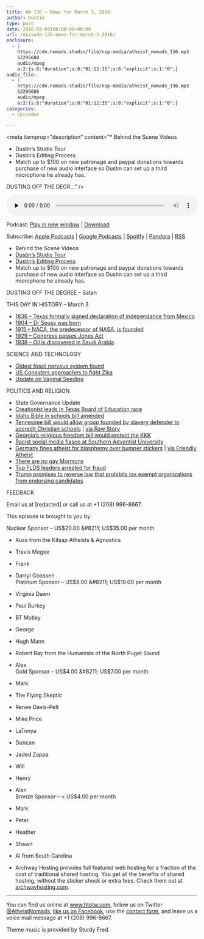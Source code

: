 ```yaml
---
title: AN 136 – News for March 3, 2016
author: Dustin
type: post
date: 2016-03-03T08:00:00+00:00
url: /episode-136-news-for-march-3-2016/
enclosure:
  - |
    https://cdn.nomads.studio/file/nsp-media/atheist_nomads_136.mp3
    52295680
    audio/mpeg
    a:2:{s:8:"duration";s:8:"01:12:35";s:8:"explicit";s:1:"0";}
audio_file:
  - |
    https://cdn.nomads.studio/file/nsp-media/atheist_nomads_136.mp3
    52295680
    audio/mpeg
    a:2:{s:8:"duration";s:8:"01:12:35";s:8:"explicit";s:1:"0";}
categories:
  - Episodes

---
```

<div itemscope itemtype="http://schema.org/AudioObject">
  <meta itemprop="name" content="Episode 136 &#8211; News for March 3, 2016" />
  
  <meta itemprop="uploadDate" content="2016-03-03T01:00:00-07:00" />
  
  <meta itemprop="encodingFormat" content="audio/mpeg" />
  
  <meta itemprop="duration" content="PT1H12M35S" />
  
  <meta itemprop="description" content="* Behind the Scene Videos
* Dustin’s Studio Tour
* Dustin’s Editing Process
* Match up to $100 on new patronage and paypal donations towards purchase of new audio interface so Dustin can set up a third microphone he already has.

DUSTING OFF THE DEGR..." />
  
  <meta itemprop="contentUrl" content="https://dts.podtrac.com/redirect.mp3/cdn.nomads.studio/file/nsp-media/atheist_nomads_136.mp3" />
  
  <meta itemprop="contentSize" content="49.9" />
  </p> 
  
  <div class="powerpress_player" id="powerpress_player_8393">
    <audio class="wp-audio-shortcode" id="audio-5101-137" preload="none" style="width: 100%;" controls="controls"><source type="audio/mpeg" src="https://dts.podtrac.com/redirect.mp3/cdn.nomads.studio/file/nsp-media/atheist_nomads_136.mp3?_=137" /><a href="https://dts.podtrac.com/redirect.mp3/cdn.nomads.studio/file/nsp-media/atheist_nomads_136.mp3">https://dts.podtrac.com/redirect.mp3/cdn.nomads.studio/file/nsp-media/atheist_nomads_136.mp3</a></audio>
  </div>
</div>

<p class="powerpress_links powerpress_links_mp3">
  Podcast: <a href="https://dts.podtrac.com/redirect.mp3/cdn.nomads.studio/file/nsp-media/atheist_nomads_136.mp3" class="powerpress_link_pinw" target="_blank" title="Play in new window" onclick="return powerpress_pinw('https://htotw.com/?powerpress_pinw=5101-podcast');" rel="nofollow">Play in new window</a> | <a href="https://dts.podtrac.com/redirect.mp3/cdn.nomads.studio/file/nsp-media/atheist_nomads_136.mp3" class="powerpress_link_d" title="Download" rel="nofollow" download="atheist_nomads_136.mp3">Download</a>
</p>

<p class="powerpress_links powerpress_subscribe_links">
  Subscribe: <a href="https://podcasts.apple.com/us/podcast/humanists-take-on-the-world/id530050098?mt=2&ls=1" class="powerpress_link_subscribe powerpress_link_subscribe_itunes" target="_blank" title="Subscribe on Apple Podcasts" rel="nofollow">Apple Podcasts</a> | <a href="https://www.google.com/podcasts?feed=aHR0cDovL2F0aGVpc3Rub21hZHMubGlic3luLmNvbS9yc3M%3D" class="powerpress_link_subscribe powerpress_link_subscribe_googleplay" target="_blank" title="Subscribe on Google Podcasts" rel="nofollow">Google Podcasts</a> | <a href="https://open.spotify.com/show/3LzK2xZGike6Tc1GEMtMbr?si=LieN9SNuTpq96smuaUsH8A" class="powerpress_link_subscribe powerpress_link_subscribe_spotify" target="_blank" title="Subscribe on Spotify" rel="nofollow">Spotify</a> | <a href="https://www.pandora.com/podcast/atheist-nomads/PC:10122?corr=62071012&part=ug" class="powerpress_link_subscribe powerpress_link_subscribe_pandora" target="_blank" title="Subscribe on Pandora" rel="nofollow">Pandora</a> | <a href="https://htotw.com/feed/podcast/" class="powerpress_link_subscribe powerpress_link_subscribe_rss" target="_blank" title="Subscribe via RSS" rel="nofollow">RSS</a>
</p>

* Behind the Scene Videos  
* <a href="https://www.youtube.com/watch?v=A9r4YV9e_FY&feature=share" target="_blank" rel="noopener">Dustin’s Studio Tour</a>  
* <a href="https://www.youtube.com/watch?v=e4-T9h7EmeE&feature=share" target="_blank" rel="noopener">Dustin’s Editing Process</a>  
* Match up to $100 on new patronage and paypal donations towards purchase of new audio interface so Dustin can set up a third microphone he already has.

DUSTING OFF THE DEGREE &#8211; Satan

THIS DAY IN HISTORY &#8211; March 3  
* <a href="http://www.history.com/this-day-in-history/texas-declares-independence" target="_blank" rel="noopener">1836 &#8211; Texas formally signed declaration of independance from Mexico</a>  
* <a href="http://www.history.com/this-day-in-history/dr-seuss-born" target="_blank" rel="noopener">1904 &#8211; Dr Seuss was born</a>  
* <a href="https://en.wikipedia.org/wiki/National_Advisory_Committee_for_Aeronautics" target="_blank" rel="noopener">1915 – NACA, the predecessor of NASA, is founded</a>  
* <a href="http://www.history.com/this-day-in-history/congress-passes-the-jones-act" target="_blank" rel="noopener">1929 &#8211; Congress passes Jones Act</a>  
* <a href="https://en.wikipedia.org/wiki/History_of_the_oil_industry_in_Saudi_Arabia" target="_blank" rel="noopener">1938 – Oil is discovered in Saudi Arabia</a>

SCIENCE AND TECHNOLOGY  
* <a href="http://www.scientificamerican.com/article/oldest-nervous-system-found-in-520-million-year-old-fossil1/" target="_blank" rel="noopener">Oldest fossil nervous system found</a>  
* <a href="http://www.scientificamerican.com/article/u-s-eyes-innovative-approaches-to-tamp-down-zika/" target="_blank" rel="noopener">US Considers approaches to fight Zika</a>  
* <a href="http://www.independent.co.uk/life-style/health-and-families/health-news/vaginal-seeding-puts-health-of-newborn-babies-at-risk-doctors-warn-a6891896.html" target="_blank" rel="noopener">Update on Vaginal Seeding</a>

POLITICS AND RELIGION  
* State Governance Update  
* <a href="http://www.rawstory.com/2016/03/creationist-who-thinks-obama-was-a-gay-prostitute-poised-to-join-texas-board-of-education/" target="_blank" rel="noopener">Creationist leads in Texas Board of Education race</a>  
* <a href="http://www.ktvb.com/news/local/capitol-watch/bible-in-schools-bill-amended-in-senate-1/57709920" target="_blank" rel="noopener">Idaho Bible in schools bill amended</a>  
* <a href="http://www.nashvillescene.com/pitw/archives/2016/02/22/should-we-let-this-kook-sanction-tennessees-church-schools" target="_blank" rel="noopener">Tennessee bill would allow group founded by slavery defender to accredit Christian schools</a> | <a href="http://www.rawstory.com/2016/02/gop-bill-would-allow-group-founded-by-anti-gay-slavery-defender-to-accredit-tennessee-schools/" target="_blank" rel="noopener">via Raw Story</a>  
* <a href="http://www.rawstory.com/2016/02/watch-black-georgia-lawmaker-forces-author-of-religious-liberty-bill-to-admit-it-would-protect-the-klan/" target="_blank" rel="noopener">Georgia’s religious freedom bill would protect the KKK</a>  
* <a href="http://spectrummagazine.org/article/2016/02/28/racist-social-media-firestorm-erupts-during-southern-adventist-university-vespers" target="_blank" rel="noopener">Racist social media fiasco at Southern Adventist University</a>  
* <a href="http://www.telegraph.co.uk/news/worldnews/europe/germany/12174806/Germany-fines-man-for-blasphemous-car-bumper-stickers.html" target="_blank" rel="noopener">Germany fines atheist for blasphemy over bumper stickers</a> | <a href="http://www.patheos.com/blogs/friendlyatheist/2016/02/27/in-rare-move-germany-fines-atheist-e500-for-violating-blasphemy-law/" target="_blank" rel="noopener">via Friendly Atheist</a>  
* <a href="http://www.rawstory.com/2016/02/mormon-leader-we-are-not-bigots-because-there-are-no-homosexual-members-of-the-church/" target="_blank" rel="noopener">There are no gay Mormons</a>  
* <a href="http://abcnews.go.com/US/wireStory/authorities-searching-businesses-polygamous-utah-town-37141653?nfo=/desktop_newsfeed_ab_refer_homepage" target="_blank" rel="noopener">Top FLDS leaders arrested for fraud</a>  
* <a href="http://www.patheos.com/blogs/friendlyatheist/2016/02/27/donald-trump-as-president-ill-reverse-the-law-that-prevents-churches-from-endorsing-candidates/" target="_blank" rel="noopener">Trump promises to reverse law that prohibits tax exempt organizations from endorsing candidates</a>

FEEDBACK

Email us at [redacted] or call us at +1 (208) 996-8667.

This episode is brought to you by:

Nuclear Sponsor &#8211; US$20.00 &#8211; US$35.00 per month  
* Russ from the Kitsap Atheists & Agnostics  
* Travis Megee  
* Frank  
* Darryl Goossen  
Platinum Sponsor &#8211; US$8.00 &#8211; US$19.00 per month  
* Virginia Dawn  
* Paul Burkey  
* BT Motley  
* George  
* Hugh Mann  
* Robert Ray from the Humanists of the North Puget Sound  
* Alex  
Gold Sponsor &#8211; US$4.00 &#8211; US$7.00 per month  
* Mark  
* The Flying Skeptic  
* Renee Davis-Pelt  
* Mike Price  
* LaTonya  
* Duncan  
* Jaded Zappa  
* Will  
* Henry  
* Alan  
Bronze Sponsor &#8211; < US$4.00 per month  
* Mark  
* Peter  
* Heather  
* Shawn  
* Al from South Carolina

* Archway Hosting provides full featured web hosting for a fraction of the cost of traditional shared hosting. You get all the benefits of shared hosting, without the sticker shock or extra fees. Check them out at <a href="http://archwayhosting.com/" target="_blank" rel="noopener">archwayhosting.com</a>.

<hr width="500" />

You can find us online at <a href="https://www.htotw.com/" target="_blank" rel="noopener">www.htotw.com</a>, follow us on Twitter <a href="https://htotw.com/twitter" target="_blank" rel="noopener">@AtheistNomads</a>, <a href="https://htotw.com/facebook" target="_blank" rel="noopener">like us on Facebook</a>, use the [contact form](https://htotw.com/contact), and leave us a voice mail message at +1 (208) 996-8667.

Theme music is provided by Sturdy Fred.